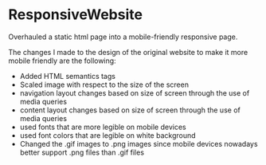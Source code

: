 # ResponsiveWebsite
Overhauled a static html page into a mobile-friendly responsive page.

The changes I made to the design of the original website to make it more mobile friendly are the following:

-	Added HTML semantics tags
-	Scaled image with respect to the size of the screen
-	navigation layout changes based on size of screen through the use of media queries
-	content layout changes based on size of screen through the use of media queries
-	used fonts that are more legible on mobile devices
-	used font colors that are legible on white background
-	Changed the .gif images to .png images since mobile devices nowadays better support .png files than .gif files

